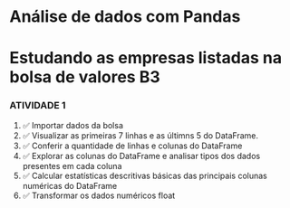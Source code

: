# Análise de dados com Pandas
# Estudando as empresas listadas na bolsa de valores B3



### ATIVIDADE 1

1. :white_check_mark: Importar dados da bolsa
2. :white_check_mark: Visualizar as primeiras 7 linhas e as últimns 5 do DataFrame.
3. :white_check_mark: Conferir a quantidade de linhas e colunas do DataFrame
4. :white_check_mark: Explorar as colunas do DataFrame e analisar tipos dos dados presentes em cada coluna
5. :white_check_mark: Calcular estatísticas descritivas básicas das principais colunas numéricas do DataFrame
6. :white_check_mark: Transformar os dados numéricos float